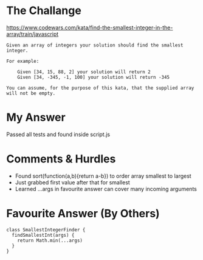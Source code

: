 # The Challange

https://www.codewars.com/kata/find-the-smallest-integer-in-the-array/train/javascript

```
Given an array of integers your solution should find the smallest integer.

For example:

    Given [34, 15, 88, 2] your solution will return 2
    Given [34, -345, -1, 100] your solution will return -345

You can assume, for the purpose of this kata, that the supplied array will not be empty.

```

# My Answer

Passed all tests and found inside script.js

# Comments & Hurdles

* Found sort(function(a,b){return a-b}) to order array smallest to largest
* Just grabbed first value after that for smallest
* Learned ...args in favourite answer can cover many incoming arguments

# Favourite Answer (By Others)
```
class SmallestIntegerFinder {
  findSmallestInt(args) {
    return Math.min(...args)
  }
}
```